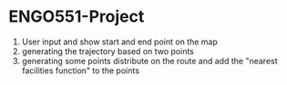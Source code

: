 # ENGO551-Project
1. User input and show start and end point on the map
2. generating the trajectory based on two points
3. generating some points distribute on the route and add the "nearest facilities function" to the points
